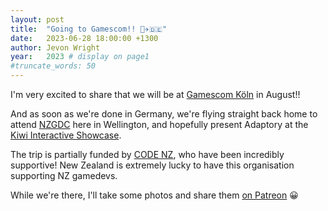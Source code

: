 ```yaml
---
layout: post
title:  "Going to Gamescom!! 🥳✈🇩🇪"
date:   2023-06-28 18:00:00 +1300
author: Jevon Wright
year:   2023 # display on page1
#truncate_words: 50
---
```


I'm very excited to share that we will be at [Gamescom Köln](https://www.gamescom.global/en) in August!!

And as soon as we're done in Germany, we're flying straight back home to attend [NZGDC](https://nzgdc.com/) here in Wellington,
and hopefully present Adaptory at the [Kiwi Interactive Showcase](https://nzgdc.com/schedule/kiwi-interactive-showcase/).

The trip is partially funded by [CODE NZ](https://www.codedunedin.nz/), who have been incredibly supportive!
New Zealand is extremely lucky to have this organisation supporting NZ gamedevs.

While we're there, I'll take some photos and share them [on Patreon](https://patreon.com/jevon) 😀
